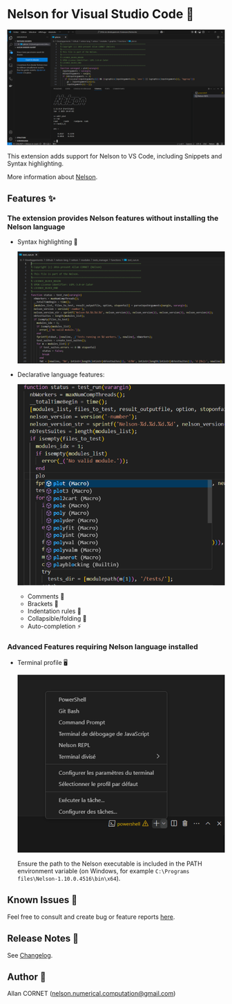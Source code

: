 # Nelson for Visual Studio Code 🚀

![Nelson-vscode](./images/Nelson-vscode.png)

This extension adds support for Nelson to VS Code, including Snippets and Syntax highlighting.

More information about [Nelson](https://github.com/Nelson-lang/nelson).

## Features ✨

### The extension provides Nelson features without installing the Nelson language

- Syntax highlighting 🎨

  ![syntax-highlight](./images/Syntax-highlight.png)

- Declarative language features:

  ![Auto-completion](./images/Code-completion.png)

  - Comments 💬
  - Brackets 🔧
  - Indentation rules 📏
  - Collapsible/folding 📂
  - Auto-completion ⚡

### Advanced Features requiring Nelson language installed

- Terminal profile 🖥️

  ![Nelson REPL](./images/Terminal-REPL.png)

  Ensure the path to the Nelson executable is included in the PATH environment variable (on Windows, for example `C:\Programs files\Nelson-1.10.0.4516\bin\x64`).

## Known Issues 🐞

Feel free to consult and create bug or feature reports [here](https://github.com/nelson-lang/nelson-vscode/issues).

## Release Notes 📝

See [Changelog](https://github.com/nelson-lang/nelson-vscode/blob/master/CHANGELOG.md).

## Author 👤

Allan CORNET (<nelson.numerical.computation@gmail.com>)
